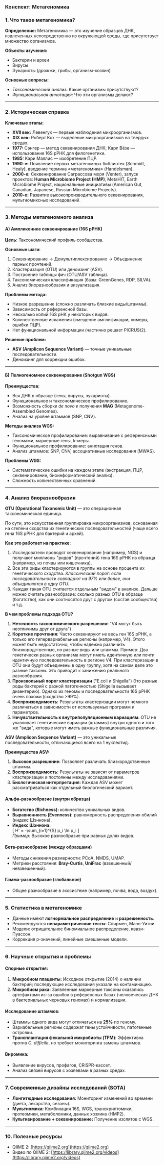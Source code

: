 ### **Конспект: Метагеномика**

### **1. Что такое метагеномика?**
**Определение:** Метагеномика — это изучение образцов ДНК, извлеченных непосредственно из окружающей среды, где присутствует множество организмов.

**Объекты изучения:**
- Бактерии и археи
- Вирусы
- Эукариоты (дрожжи, грибы, организм-хозяин)

**Основные вопросы:**
- *Таксономический анализ:* Какие организмы присутствуют?
- *Функциональная аннотация:* Что эти организмы делают?

---

### **2. Историческая справка**
**Ключевые этапы:**
- **XVII век:** Левенгук — первые наблюдения микроорганизмов.
- **XIX век:** Роберт Кох — выделение микроорганизмов на твердых средах.
- **1977:** Сэнгер — метод секвенирования ДНК; Карл Вёзе — использование 16S рРНК для филогенетики.
- **1985:** Кэри Маллис — изобретение ПЦР.
- **1990-е:** Появление первых метагеномных библиотек (Schmidt, Healy), введение термина «метагеномика» (Handelsman).
- **2000-е:** Секвенирование Саграссова моря (Venter), запуск проектов: **Human Microbiome Project (HMP)**, MetaHIT, Earth Microbiome Project, национальные инициативы (American Gut, Canadian, Japanese, Russian Microbiome Projects).
- **2010-е:** Развитие высокопроизводительного секвенирования, мультиомиксных исследований.

---

### **3. Методы метагеномного анализа**

#### **А) Ампликонное секвенирование (16S рРНК)**
**Цель:** Таксономический профиль сообщества.

**Основные шаги:**
1. Секвенирование → Демультиплексирование → Объединение парных прочтений.
2. Кластеризация (OTU) или деноизинг (ASV).
3. Построение таблицы фич (OTU/ASV таблица).
4. Таксономическая классификация (базы: GreenGenes, RDP, SILVA).
5. Анализ биоразнообразия и визуализация.

**Проблемы метода:**
- Низкое разрешение (сложно различать близкие виды/штаммы).
- Зависимость от референсной базы.
- Несколько копий 16S рНК у некоторых видов.
- Количественные искажения (смещение амплификации, химеры, ошибки ПЦР).
- Нет функциональной информации (частично решает PICRUSt2).

**Решение проблем:**
- **ASV (Amplicon Sequence Variant)** — точные уникальные последовательности.
- Деноизинг для коррекции ошибок.

---

#### **Б) Полногеномное секвенирование (Shotgun WGS)**
**Преимущества:**
- Вся ДНК в образце (гены, вирусы, эукариоты).
- Функциональное и таксономическое профилирование.
- Возможность сборки *de novo* и получения **MAG** (Metagenome-Assembled Genomes).
- Анализ на уровне штаммов (SNP, CNV).

**Методы анализа WGS:**
- Таксономическое профилирование: выравнивание с референсными геномами, маркерные гены, k-меры.
- Функциональное профилирование: аннотация генов.
- Анализ штаммов: SNP, CNV, ассоциативные исследования (MWAS).

**Проблемы WGS:**
- Систематические ошибки на каждом этапе (экстракция, ПЦР, секвенирование, биоинформатический анализ).
- Сложность количественных сравнений.

---

### **4. Анализ биоразнообразия**

**OTU (Operational Taxonomic Unit)** — это операционная таксономическая единица. 

По сути, это искусственная группировка микроорганизмов, основанная на степени сходства их генетических последовательностей (чаще всего гена 16S рРНК для бактерий и архей).

**Как это работает на практике:**

1. Исследователи проводят секвенирование (например, NGS) и получают миллионы "ридов" (прочтений) гена 16S рРНК из образца (например, из почвы или кишечника).
2. Все эти риды кластеризуются в группы на основе процента их генетического сходства. *Классический порог: если последовательности совпадают на 97% или более, они объединяются в одну OTU.*
3. Каждая такая OTU считается отдельным "видом" в анализе. Дальше можно считать разнообразие: сколько разных OTU в образце (богатство), как они соотносятся друг с другом (состав сообщества) и т.д.

**В чем проблемы подхода OTU?**

1. **Неточность таксономического разрешения:** "V4 могут быть неотличимы друг от друга")
2. **Короткие прочтения:** Часто секвенируют не весь ген 16S рРНК, а только его гипервариабельные регионы (например, V4). Этого может быть недостаточно, чтобы надежно различить близкородственные, но разные виды или штаммы. Пример: Два генетически разных организма могут иметь идентичную или почти идентичную последовательность в регионе V4. При кластеризации в OTU они будут объединены в одну группу, хотя на самом деле это разные таксоны. Это приводит к занижению реального разнообразия.
3. **Произвольный порог кластеризации** ("E.coli и Shigella") Это разные роды бактерий с разной патогенностью (Shigella вызывает дизентерию). Однако их геномы и последовательности 16S рРНК очень похожи (сходство >99%).
4. **Воспроизводимость:** Результаты кластеризации могут немного различаться в зависимости от используемых программ и параметров.
5. **Нечувствительность к внутрипопуляционным вариациям:** OTU не улавливает генетические вариации (штаммы) внутри одного и того же "вида", которые могут иметь важные функциональные различия.

**ASV (Amplicon Sequence Variant)** — это уникальные последовательности, отличающиеся всего на 1 нуклеотид.

**Преимущества ASV:**

1. **Высокое разрешение:** Позволяет различать близкородственные штаммы.
2. **Воспроизводимость:** Результаты не зависят от параметров кластеризации и постоянны между исследованиями.
3. **Биологическая интерпретация:** Каждая ASV может рассматриваться как отдельный биологический вариант.

#### **Альфа-разнообразие (внутри образца)**
- **Богатство (Richness):** количество уникальных видов.
- **Выравненность (Evenness):** равномерность распределения обилий (индекс Шэннона).
- **Индекс Шэннона:**  
  \[ H' = -\sum_{i=1}^{S} p_i \ln p_i \]  
  *Пример:* Высокое разнообразие при равных долях видов.

#### **Бета-разнообразие (между образцами)**
- Методы снижения размерности: PCoA, NMDS, UMAP.
- Метрики расстояния: **Bray-Curtis**, **UniFrac** (взвешенный/невзвешенный).

#### **Гамма-разнообразие (глобальное)**
- Общее разнообразие в экосистеме (например, почва, вода, воздух).

---

### **5. Статистика в метагеномике**
- Данные имеют **логнормальное распределение** и **разреженность**.
- Рекомендуются **непараметрические тесты**: Спирмен, Манн-Уитни.
- Модели: отрицательное биномиальное распределение, квази-Пуассон.
- Коррекция p-значений, линейные смешанные модели.

---

### **6. Научные открытия и проблемы**

#### **Спорные открытия:**
1. **Микробиом плаценты:** Исходное открытие (2014) о наличии бактерий; последующие исследования указали на контаминацию.
2. **Микробиом рака:** Заявленные маркерные таксоны оказались артефактами из-за ошибок в референсных базах (человеческая ДНК в бактериальных черновых геномах) и нормализации.

#### **Исследование штаммов:**
- Штаммы одного вида могут отличаться на **25%** по геному.
- Вариабельные регионы содержат гены устойчивости, патогенные островки.
- **Трансплантация фекальной микробиоты (TFM):** Эффективна против *C. difficile*, но требует мониторинга замены штаммов.

#### **Виромика:**
- Выявление вирусов, профагов, CRISPR-кассет.
- Анализ связей вирусов с хозяевами в разных средах.

---

### **7. Современные дизайны исследований (SOTA)**
- **Лонгитюдные исследования:** Мониторинг изменений во времени (диета, лекарства, сезоны).
- **Мультиомика:** Комбинация 16S, WGS, транскриптомики, протеомики, метаболомики, данных хозяина (HMP2).
- **Культивирование + секвенирование:** Получение изолятов с WGS.

---

### **10. Полезные ресурсы**
- QIIME 2: [https://qiime2.org](https://qiime2.org)
- Видео по QIIME 2: [https://library.qiime2.org/videos](https://library.qiime2.org/videos)
